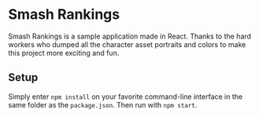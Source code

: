 Smash Rankings
==============

Smash Rankings is a sample application made in React. Thanks to the hard workers who dumped all the character asset portraits and colors to make this project more exciting and fun.

Setup
-----

Simply enter ``npm install`` on your favorite command-line interface in the same folder as the ``package.json``. Then run with ``npm start``.